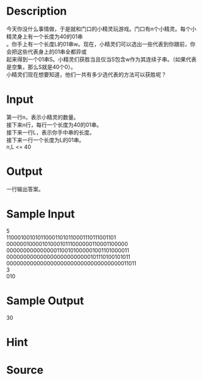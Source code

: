 
# Description

<div class="content"><div>今天你没什么事情做，于是就和门口的小精灵玩游戏。门口有n个小精灵。每个小精灵身上有一个长度为40的01串</div>
<div>。你手上有一个长度L的01串w。现在，小精灵们可以选出一些代表到你跟前，你会把这些代表身上的01串全都异或</div>
<div>起来得到一个01串S。小精灵们获胜当且仅当S包含w作为其连续子串。（如果代表是空集，那么S就是40个0）。</div>
<div></div>
<div>小精灵们现在想要知道，他们一共有多少选代表的方法可以获胜呢？</div>
<div></div></div>

# Input

<div class="content"><div>第一行n，表示小精灵的数量。</div>
<div>接下来n行，每行一个长度为40的01串。</div>
<div>接下来一行L，表示你手中串的长度。</div>
<div>接下来一行一个长度为L的01串。</div>
<div>n,L &lt;= 40</div>
<div></div>
<div></div>
<div></div>
<div></div>
<p></p></div>

# Output

<div class="content"><div>一行输出答案。</div>
<div></div>
<div></div>
<div></div>
<p></p></div>

# Sample Input

<div class="content"><span class="sampledata">5<br/>
1100010010101100011010110001110111001101<br/>
0000001000010100010111000000110001100000<br/>
0000000000000001100101000001001101000011<br/>
0000000000000000000000000101110100101011<br/>
0000000000000000000000000000000000011011<br/>
3<br/>
010</span></div>

# Sample Output

<div class="content"><span class="sampledata">30</span></div>

# Hint

<div class="content"><p></p></div>

# Source

<div class="content"><p><a href="problemset.php?search="></a></p></div>

